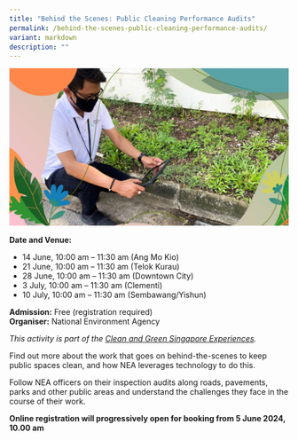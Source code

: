 ```yaml
---
title: "Behind the Scenes: Public Cleaning Performance Audits"
permalink: /behind-the-scenes-public-cleaning-performance-audits/
variant: markdown
description: ""
---
```

![Public Cleaning Performance ](/images/Tours/Public_Cleaning_Performance_Audits.jpg)

**Date and Venue:** <br>
* 14 June, 10:00 am – 11:30 am (Ang Mo Kio)
* 21 June, 10:00 am – 11:30 am (Telok Kurau)
* 28 June, 10:00 am – 11:30 am (Downtown City)
* 3 July, 10:00 am – 11:30 am (Clementi)
* 10 July, 10:00 am – 11:30 am (Sembawang/Yishun)<br>

**Admission:** Free (registration required) <br>
**Organiser:** National Environment Agency

*This activity is part of the [Clean and Green Singapore Experiences](https://www.cgs.gov.sg/cgs-experiences).*

Find out more about the work that goes on behind-the-scenes to keep public spaces clean, and how NEA leverages technology to do this.&nbsp;&nbsp;

Follow NEA officers on their inspection audits along roads, pavements, parks and other public areas and understand the challenges they face in the course of their work.

**Online registration will progressively open for booking from 5 June 2024, 10.00 am**
<a class="btn-link" target="_blank" href="https://www.eventbrite.sg/e/behind-the-scenes-public-cleaning-performance-audits-tickets-909436588317">
	<img src="/images/gogreensg_website-32.png">
</a>

<style>
	.btn-link {
		display: none;
	}
	a.btn-link[target="_blank"]:after {
	display: none;
}
	.btn-link > img {
		width: 100%;
	}
</style>